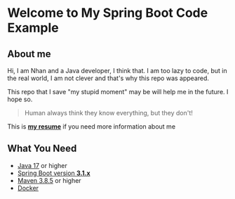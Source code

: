 # Welcome to My Spring Boot Code Example

## About me

Hi, I am Nhan and a Java developer, I think that. I am too lazy to code, but in the real world, I am not clever and that's why this repo was appeared.

This repo that I save "my stupid moment" may be will help me in the future. I hope so.

> Human always think they know everything, but they don't!

This is [**my resume**](https://ngocnhan-tran1996.github.io/) if you need more information about me

## What You Need

* [Java 17](https://www.oracle.com/java/technologies/downloads/) or higher
* [Spring Boot version **3.1.x**](https://spring.io/)
* [Maven 3.8.5](https://maven.apache.org/download.cgi/) or higher
* [Docker](https://www.docker.com/products/docker-desktop/)